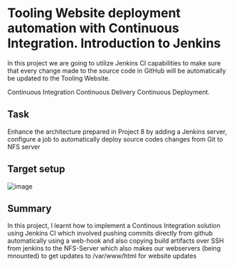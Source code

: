 # Tooling Website deployment automation with Continuous Integration. Introduction to Jenkins

In this project we are going to utilize Jenkins CI capabilities to make sure that every change made to the source code in GitHub will be automatically be updated to the Tooling Website.


Continuous Integration
Continuous Delivery
Continuous Deployment.

## Task
Enhance the architecture prepared in Project 8 by adding a Jenkins server, configure a job to automatically deploy source codes changes from Git to NFS server

## Target setup

![image](https://user-images.githubusercontent.com/78841364/115937552-41a6c500-a466-11eb-8719-8b34014c106b.png)



## Summary
In this project, I learnt how to implement a Continous Integration solution using Jenkins CI which involved pushing commits directly from github automatically using a web-hook and also copying build artifacts over SSH from jenkins to the NFS-Server which also makes our webservers (being mnounted) to get updates to /var/www/html for website updates
